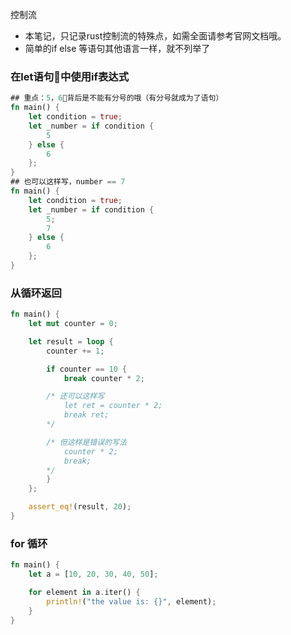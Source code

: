 
控制流
* 本笔记，只记录rust控制流的特殊点，如需全面请参考官网文档哦。
* 简单的if else 等语句其他语言一样，就不列举了

### 在let语句中使用if表达式
```rust
## 重点：5，6背后是不能有分号的哦（有分号就成为了语句）
fn main() {
    let condition = true;
    let _number = if condition {
        5
    } else {
        6
    };
}
## 也可以这样写，number == 7
fn main() {
    let condition = true;
    let _number = if condition {
        5;
        7
    } else {
        6
    };
}
```

### 从循环返回
``` rust
fn main() {
    let mut counter = 0;

    let result = loop {
        counter += 1;

        if counter == 10 {
            break counter * 2;

        /* 还可以这样写
            let ret = counter * 2; 
            break ret;
        */

        /* 但这样是错误的写法
            counter * 2;
            break;
        */
        }
    };

    assert_eq!(result, 20);
}
```

### for 循环
``` rust
fn main() {
    let a = [10, 20, 30, 40, 50];

    for element in a.iter() {
        println!("the value is: {}", element);
    }
}
```
